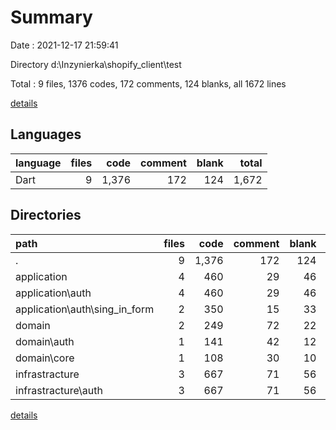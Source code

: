 # Summary

Date : 2021-12-17 21:59:41

Directory d:\Inzynierka\shopify_client\test

Total : 9 files,  1376 codes, 172 comments, 124 blanks, all 1672 lines

[details](details.md)

## Languages
| language | files | code | comment | blank | total |
| :--- | ---: | ---: | ---: | ---: | ---: |
| Dart | 9 | 1,376 | 172 | 124 | 1,672 |

## Directories
| path | files | code | comment | blank | total |
| :--- | ---: | ---: | ---: | ---: | ---: |
| . | 9 | 1,376 | 172 | 124 | 1,672 |
| application | 4 | 460 | 29 | 46 | 535 |
| application\auth | 4 | 460 | 29 | 46 | 535 |
| application\auth\sing_in_form | 2 | 350 | 15 | 33 | 398 |
| domain | 2 | 249 | 72 | 22 | 343 |
| domain\auth | 1 | 141 | 42 | 12 | 195 |
| domain\core | 1 | 108 | 30 | 10 | 148 |
| infrastracture | 3 | 667 | 71 | 56 | 794 |
| infrastracture\auth | 3 | 667 | 71 | 56 | 794 |

[details](details.md)